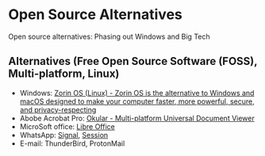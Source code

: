 # Open Source Alternatives
Open source alternatives: Phasing out Windows and Big Tech

## Alternatives (Free Open Source Software (FOSS), Multi-platform, Linux)
* Windows: [Zorin OS (Linux) - Zorin OS is the alternative to Windows and macOS designed to make your computer faster, more powerful, secure, and privacy-respecting](https://zorin.com/os/)
* Abobe Acrobat Pro: [Okular - Multi-platform Universal Document Viewer](https://okular.kde.org)
* MicroSoft office: [Libre Office](https://nl.libreoffice.org/)
* WhatsApp: [Signal](https://signal.org/), [Session](https://getsession.org)
* E-mail: ThunderBird, ProtonMail


